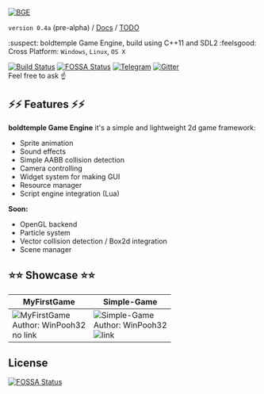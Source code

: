 [![BGE](https://raw.githubusercontent.com/boldtempleGaming/Engine/readme_data/BGE.png)](#)

`version 0.4a` (pre-alpha) /
[Docs](https://github.com/boldtempleGaming/Engine/wiki "boldtemple Game Engine Documentation") /
[TODO](https://github.com/boldtempleGaming/Engine/wiki/TODO "TODO")



:suspect: boldtemple Game Engine, build using C++11 and SDL2 :feelsgood:
<br/>Cross Platform: `Windows`, `Linux`, `OS X`
<br/>

[![Build Status](https://travis-ci.org/boldtempleGaming/Engine.svg?branch=master)](https://travis-ci.org/boldtempleGaming/Engine) [![FOSSA Status](https://app.fossa.io/api/projects/git%2Bgithub.com%2FboldtempleGaming%2FEngine.svg?type=shield)](https://app.fossa.io/projects/git%2Bgithub.com%2FboldtempleGaming%2FEngine?ref=badge_shield) [![Telegram](https://github.com/boldtempleGaming/Engine/raw/readme_data/chat-on%20telegram-179cde.png)](https://t.me/joinchat/GINNdA09PvPDDmUS3efn7Q) [![Gitter](https://badges.gitter.im/boldtempleGaming/Engine.svg)](https://gitter.im/boldtempleGaming/Engine?utm_source=badge&utm_medium=badge&utm_campaign=pr-badge)
<br/>
Feel free to ask :point_up:

## :zap::zap: Features :zap::zap:
**boldtemple Game Engine** it's a simple and lightweight 2d game framework:
* Sprite animation
* Sound effects
* Simple AABB collision detection
* Camera controlling
* Widget system for making GUI
* Resource manager
* Script engine integration (Lua)
 
**Soon:**
* OpenGL backend
* Particle system
* Vector collision detection / Box2d integration
* Scene manager


## :star::star: Showcase :star::star:

|                       MyFirstGame                                   |                                      Simple-Game                              |
| ------------------------------------------------------------------- | ----------------------------------------------------------------------------- |
| ![MyFirstGame][MyFirstGame-gif] <br> Author: WinPooh32 <br> no link | ![Simple-Game][Simple-Game-gif] <br> Author: WinPooh32 <br> ![link][S-G-link] |

<!-- imgs: -->
[MyFirstGame-gif]: https://github.com/boldtempleGaming/Engine/raw/readme_data/animation_small.gif "MyFirstGame"
[Simple-Game-gif]: https://github.com/boldtempleGaming/Engine/raw/readme_data/simple-game.gif "Simple-Game"

<!-- links: -->
[S-G-link]: https://github.com/WinPooh32/Simple-Game "Simple-Game"



<!-- **boldtemple Game Engine** -->


## License
[![FOSSA Status](https://app.fossa.io/api/projects/git%2Bgithub.com%2FboldtempleGaming%2FEngine.svg?type=large)](https://app.fossa.io/projects/git%2Bgithub.com%2FboldtempleGaming%2FEngine?ref=badge_large)
